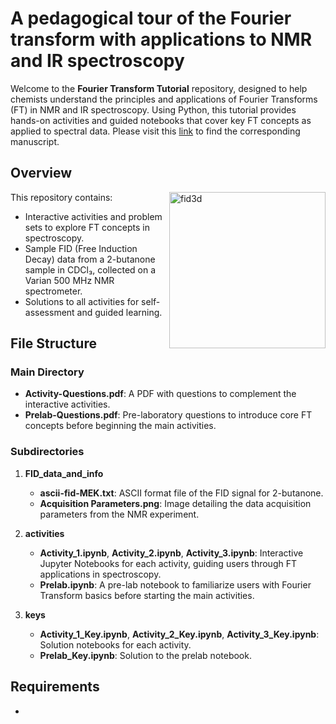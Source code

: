 # A pedagogical tour of the Fourier transform with applications to NMR and IR spectroscopy

<!--img width="542" alt="Screenshot 2024-10-31 at 11 00 26 AM" src="https://github.com/user-attachments/assets/1d820b1b-beda-4025-9ff5-c8dae3eb9e9c"-->
Welcome to the **Fourier Transform Tutorial** repository, designed to help chemists understand the principles and applications of Fourier Transforms (FT) in NMR and IR spectroscopy. Using Python, this tutorial provides hands-on activities and guided notebooks that cover key FT concepts as applied to spectral data. Please visit this [link](https://arxiv.org/abs/2410.09619) to find the corresponding manuscript.


## Overview

<img width="250" align="right" alt="fid3d" src="https://github.com/user-attachments/assets/1d820b1b-beda-4025-9ff5-c8dae3eb9e9c">

This repository contains:
- Interactive activities and problem sets to explore FT concepts in spectroscopy.
- Sample FID (Free Induction Decay) data from a 2-butanone sample in CDCl₃, collected on a Varian 500 MHz NMR spectrometer.
- Solutions to all activities for self-assessment and guided learning.

## File Structure

### Main Directory
- **Activity-Questions.pdf**: A PDF with questions to complement the interactive activities.
- **Prelab-Questions.pdf**: Pre-laboratory questions to introduce core FT concepts before beginning the main activities.

### Subdirectories

1. **FID_data_and_info**
   - **ascii-fid-MEK.txt**: ASCII format file of the FID signal for 2-butanone.
   - **Acquisition Parameters.png**: Image detailing the data acquisition parameters from the NMR experiment.

2. **activities**
   - **Activity_1.ipynb**, **Activity_2.ipynb**, **Activity_3.ipynb**: Interactive Jupyter Notebooks for each activity, guiding users through FT applications in spectroscopy.
   - **Prelab.ipynb**: A pre-lab notebook to familiarize users with Fourier Transform basics before starting the main activities.

3. **keys**
   - **Activity_1_Key.ipynb**, **Activity_2_Key.ipynb**, **Activity_3_Key.ipynb**: Solution notebooks for each activity.
   - **Prelab_Key.ipynb**: Solution to the prelab notebook.

## Requirements

- 
